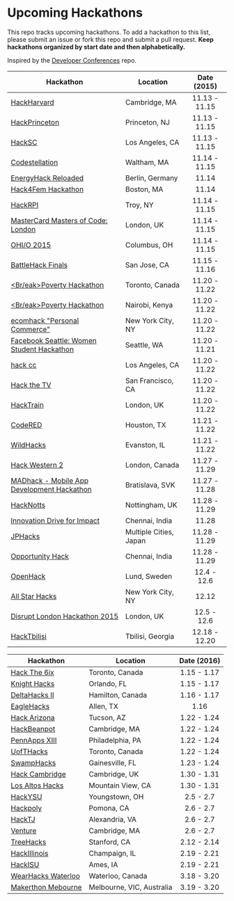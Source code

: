 Upcoming Hackathons
=====================

This repo tracks upcoming hackathons. To add a hackathon to this list, please submit an issue or fork this repo and submit a pull request. **Keep hackathons organized by start date and then alphabetically.**

Inspired by the [Developer Conferences](https://github.com/MurtzaM/Developer-Conferences) repo.

| Hackathon                                                | Location        | Date (2015)            |
| -------------------------------------------------------------- |-------------  | :---------------------:|
| [HackHarvard](http://hackharvard.org/) | Cambridge, MA | 11.13 - 11.15 |
| [HackPrinceton](https://hackprinceton.com/) | Princeton, NJ | 11.13 - 11.15 |
| [HackSC](http://hacksc.com/) | Los Angeles, CA | 11.13 - 11.15 |
| [Codestellation](http://codestellation.io/) | Waltham, MA | 11.14 - 11.15 |
| [EnergyHack Reloaded](http://www.energyhack.de/) | Berlin, Germany | 11.14 |
| [Hack4Fem Hackathon](http://www.hack4fem.org/) | Boston, MA | 11.14 |
| [HackRPI](http://www.hackrpi.com/) | Troy, NY | 11.14 - 11.15 |
| [MasterCard Masters of Code: London](http://www.eventbrite.com/e/mastercard-masters-of-code-london-tickets-14977046750?aff=es2) | London, UK | 11.14 - 11.15 |
| [OHI/O 2015](http://hack.osu.edu/) | Columbus, OH | 11.14 - 11.15 |
| [BattleHack Finals](https://2014.battlehack.org/finals) | San Jose, CA | 11.15 - 11.16 |
| [<Br/eak>Poverty Hackathon](http://www.devswithoutborders.org/breakpoverty) | Toronto, Canada | 11.20 - 11.22 |
| [<Br/eak>Poverty Hackathon](http://www.devswithoutborders.org/breakpoverty) | Nairobi, Kenya| 11.20 - 11.22 |g
| [ecomhack "Personal Commerce"](http://newyork.ecomhack.io/) | New York City, NY | 11.20 - 11.22 |
| [Facebook Seattle: Women Student Hackathon](https://www.eventbrite.com/e/facebook-seattle-women-student-hackathon-tickets-18511223568?aff=es2) | Seattle, WA | 11.20 - 11.21 |
| [hack cc](http://www.hackcc.org/) | Los Angeles, CA | 11.20 - 11.22 |
| [Hack the TV](http://www.eventbrite.com/e/hack-the-tv-tickets-18913305205) | San Francisco, CA | 11.20 - 11.22 |
| [HackTrain](http://hacktrain.com/) | London, UK | 11.20 - 11.22 |
| [CodeRED](http://uhcode.red/) | Houston, TX | 11.21 - 11.22 |
| [WildHacks](http://wildhacks.org/) | Evanston, IL | 11.21 - 11.22 |
| [Hack Western 2](https://hackwestern.com/) | London, Canada | 11.27 - 11.29 |
| [MADhack - Mobile App Development Hackathon](http://www.resco.net/madhack/) | Bratislava, SVK | 11.27 - 11.28 |
| [HackNotts](http://hacknotts.com/) | Nottingham, UK | 11.28 - 11.29 |
| [Innovation Drive for Impact](http://www.rtbi.in/Hackathon/) | Chennai, India | 11.28 |
| [JPHacks](https://jphacks.com/) | Multiple Cities, Japan | 11.28 - 11.29 |
| [Opportunity Hack](http://opportunity-hack-2015-chennai.devpost.com/) | Chennai, India | 11.28 - 11.29 |
| [OpenHack](http://www.openhack.io/) | Lund, Sweden | 12.4 - 12.6|
| [All Star Hacks](http://allstarhacks.tk/) | New York City, NY | 12.12 |
| [Disrupt London Hackathon 2015](http://techcrunch.com/events/disrupt-london-hackathon-2015/event-home/)  | London, UK | 12.5 - 12.6|
| [HackTbilisi](http://2015f.hacktbilisi.com/en)  | Tbilisi, Georgia | 12.18 - 12.20|

| Hackathon                                                | Location        | Date (2016)            |
| -------------------------------------------------------------- |-------------  | :---------------------:|
| [Hack The 6ix](https://www.hackthe6ix.com/#6ix) | Toronto, Canada | 1.15 - 1.17 |
| [Knight Hacks](http://knighthacks.org/) | Orlando, FL | 1.15 - 1.17 |
| [DeltaHacks II](http://deltahacks.com) | Hamilton, Canada | 1.16 - 1.17 |
| [EagleHacks](http://www.eaglehacks.com/) | Allen, TX | 1.16 |
| [Hack Arizona](http://hackarizona.org/) | Tucson, AZ | 1.22 - 1.24 |
| [HackBeanpot](https://www.eventbrite.com/e/hackbeanpot-2016-a-hackathon-for-bostons-students-tickets-19414641716) | Cambridge, MA | 1.22 - 1.24 |
| [PennApps XIII](http://2016s.pennapps.com/) | Philadelphia, PA | 1.22 - 1.24 |
| [UofTHacks](https://uofthacks.com/) | Toronto, Canada | 1.22 - 1.24 |
| [SwampHacks](http://swamphacks.com/) | Gainesville, FL | 1.23 - 1.24 |
| [Hack Cambridge](http://www.hackcambridge.com/) | Cambridge, UK | 1.30 - 1.31 |
| [Los Altos Hacks](http://www.losaltoshacks.com/) | Mountain View, CA | 1.30 - 1.31 |
| [HackYSU](http://hackysu.com/) | Youngstown, OH | 2.5 - 2.7 |
| [Hackpoly](http://www.hackpoly.com/) | Pomona, CA | 2.6 - 2.7 |
| [HackTJ](https://hacktj.org/) | Alexandria, VA | 2.6 - 2.7 |
| [Venture](http://venture.leangap.org/) | Cambridge, MA | 2.6 - 2.7 |
| [TreeHacks](https://www.treehacks.com/) | Stanford, CA | 2.12 - 2.14 |
| [HackIllinois](http://www.hackillinois.org/) | Champaign, IL | 2.19 - 2.21 |
| [HackISU](http://www.hackisu.com/) | Ames, IA | 2.19 - 2.21 |
| [WearHacks Waterloo](http://waterloo.wearhacks.com/) | Waterloo, Canada | 3.18 - 3.20 |
| [Makerthon Mebourne](https://makerthonMelbourne.com/) | Melbourne, VIC, Australia | 3.19 - 3.20 |
